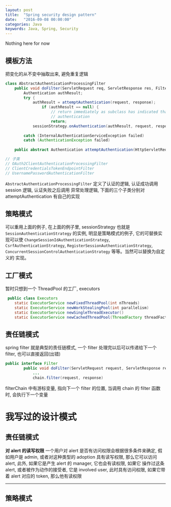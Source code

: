 ```yaml
---
layout: post
title:  "Spring security design pattern"
date:   "2016-09-08 00:00:00"
categories: Java
keywords: Java, Spring, Security
---
```


Nothing here for now

## 模板方法

把变化的从不变中抽取出来, 避免重复逻辑

```java
class AbstractAuthenticationProcessingFilter
    public void doFilter(ServletRequest req, ServletResponse res, FilterChain chain)
        Authentication authResult;
        try {
            authResult = attemptAuthentication(request, response);
        	    if (authResult == null) {
        		    // return immediately as subclass has indicated that it hasn't completed
        			// authentication
        			return;
        	sessionStrategy.onAuthentication(authResult, request, response);
        
        catch (InternalAuthenticationServiceException failed)
        catch (AuthenticationException failed)
    
    public abstract Authentication attemptAuthentication(HttpServletRequest request, HttpServletResponse response)

// 子类
// OAuth2ClientAuthenticationProcessingFilter
// ClientCredentialsTokenEndpointFilter
// UsernamePasswordAuthenticationFilter
```

`AbstractAuthenticationProcessingFilter` 定义了认证的逻辑, 认证成功调用 session 逻辑, 认证失败之后调用
 异常处理逻辑, 下面的三个子类分别对 attemptAuthentication 有自己的实现
 
## 策略模式
 
可以重用上面的例子, 在上面的例子里, sessionStrategy 也就是 `SessionAuthenticationStrategy` 的实例,
明显是策略模式的例子, 它的可替换实现可以使 `ChangeSessionIdAuthenticationStrategy`, 
`CsrfAuthenticationStrategy`, `RegisterSessionAuthenticationStrategy`, 
`ConcurrentSessionControlAuthenticationStrategy` 等等。当然可以替换为自定义的
实现。
 
## 工厂模式
 
暂时只想到一个 ThreadPool 的工厂, executors
 
```java
 public class Executors
    static ExecutorService newFixedThreadPool(int nThreads)
    static ExecutorService newWorkStealingPool(int parallelism)
    static ExecutorService newSingleThreadExecutor()
    static ExecutorService newCachedThreadPool(ThreadFactory threadFactory)
 ```

## 责任链模式

spring filter 就是典型的责任链模式, 一个 filter 处理完以后可以传递给下一个 filter, 也可以直接返回(出错)

```java
public interface Filter
        public void doFilter(ServletRequest request, ServletResponse response, FilterChain chain)
            ...
            chain.filter(request, response)
```

filterChain 中有游标变量, 指向下一个 filter 的位置, 当调用 chain 的 filter 函数时, 会执行下一个变量
 
<!--## 代理模式-->
  <!---->

 <!---->
<!--## Builder 模式-->
 <!---->
 
# 我写过的设计模式

## 责任链模式

**对 alert 的读写权限**
一个用户对 alert 是否有访问权限会根据很多条件来确定, 假如用户是 admin, 或者对这种类型的 adoption
 具有读写权限, 那么它可以访问 alert, 此外, 如果它是产生 alert 的 manager, 它也会有读权限, 如果它
 操作过这条 alert, 或者被作为动作的接受者, 它是 involved user, 此时具有访问权限, 如果它带着 alert
 对应的 token, 那么他有读权限

****
 
## 策略模式


